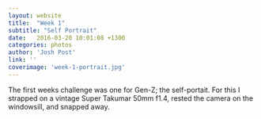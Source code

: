 ```yaml
---
layout: website
title:  "Week 1"
subtitle: "Self Portrait"
date:   2016-03-20 10:01:08 +1300
categories: photos
author: 'Josh Post'
link: ''
coverimage: 'week-1-portrait.jpg'
---
```


The first weeks challenge was one for Gen-Z; the self-portait. For this I strapped on a vintage Super Takumar 50mm f1.4, rested the camera on the windowsill, and snapped away.